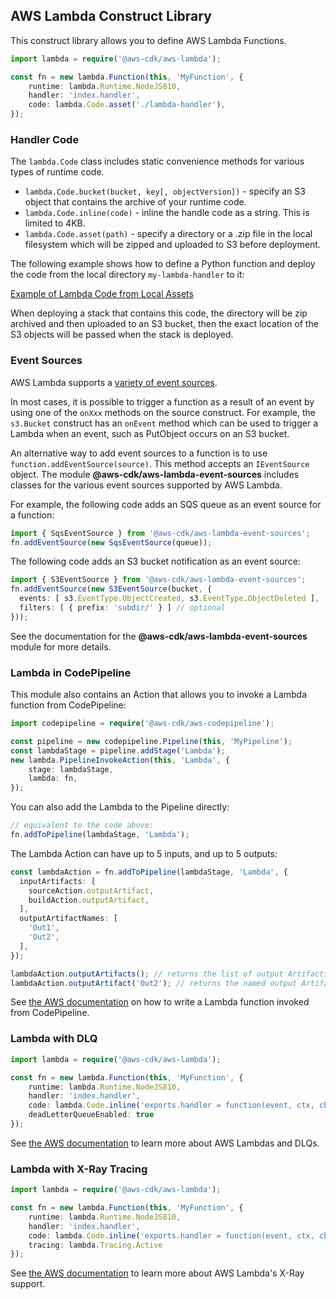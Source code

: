## AWS Lambda Construct Library

This construct library allows you to define AWS Lambda Functions.

```ts
import lambda = require('@aws-cdk/aws-lambda');

const fn = new lambda.Function(this, 'MyFunction', {
    runtime: lambda.Runtime.NodeJS810,
    handler: 'index.handler',
    code: lambda.Code.asset('./lambda-handler'),
});
```

### Handler Code

The `lambda.Code` class includes static convenience methods for various types of
runtime code.

 * `lambda.Code.bucket(bucket, key[, objectVersion])` - specify an S3 object
   that contains the archive of your runtime code.
 * `lambda.Code.inline(code)` - inline the handle code as a string. This is
   limited to 4KB.
 * `lambda.Code.asset(path)` - specify a directory or a .zip file in the local
   filesystem which will be zipped and uploaded to S3 before deployment.

The following example shows how to define a Python function and deploy the code
from the local directory `my-lambda-handler` to it:

[Example of Lambda Code from Local Assets](test/integ.assets.lit.ts)

When deploying a stack that contains this code, the directory will be zip
archived and then uploaded to an S3 bucket, then the exact location of the S3
objects will be passed when the stack is deployed.

### Event Sources

AWS Lambda supports a [variety of event sources](https://docs.aws.amazon.com/lambda/latest/dg/invoking-lambda-function.html).

In most cases, it is possible to trigger a function as a result of an event by 
using one of the `onXxx` methods on the source construct. For example, the `s3.Bucket` 
construct has an `onEvent` method which can be used to trigger a Lambda when an event, 
such as PutObject occurs on an S3 bucket.

An alternative way to add event sources to a function is to use `function.addEventSource(source)`. 
This method accepts an `IEventSource` object. The module __@aws-cdk/aws-lambda-event-sources__ 
includes classes for the various event sources supported by AWS Lambda.

For example, the following code adds an SQS queue as an event source for a function:

```ts
import { SqsEventSource } from '@aws-cdk/aws-lambda-event-sources';
fn.addEventSource(new SqsEventSource(queue));
```

The following code adds an S3 bucket notification as an event source:

```ts
import { S3EventSource } from '@aws-cdk/aws-lambda-event-sources';
fn.addEventSource(new S3EventSource(bucket, {
  events: [ s3.EventType.ObjectCreated, s3.EventType.ObjectDeleted ],
  filters: [ { prefix: 'subdir/' } ] // optional
}));
```

See the documentation for the __@aws-cdk/aws-lambda-event-sources__ module for more details.

### Lambda in CodePipeline

This module also contains an Action that allows you to invoke a Lambda function from CodePipeline:

```ts
import codepipeline = require('@aws-cdk/aws-codepipeline');

const pipeline = new codepipeline.Pipeline(this, 'MyPipeline');
const lambdaStage = pipeline.addStage('Lambda');
new lambda.PipelineInvokeAction(this, 'Lambda', {
    stage: lambdaStage,
    lambda: fn,
});
```

You can also add the Lambda to the Pipeline directly:

```ts
// equivalent to the code above:
fn.addToPipeline(lambdaStage, 'Lambda');
```

The Lambda Action can have up to 5 inputs,
and up to 5 outputs:

```typescript
const lambdaAction = fn.addToPipeline(lambdaStage, 'Lambda', {
  inputArtifacts: [
    sourceAction.outputArtifact,
    buildAction.outputArtifact,
  ],
  outputArtifactNames: [
    'Out1',
    'Out2',
  ],
});

lambdaAction.outputArtifacts(); // returns the list of output Artifacts
lambdaAction.outputArtifact('Out2'); // returns the named output Artifact, or throws an exception if not found
```

See [the AWS documentation](https://docs.aws.amazon.com/codepipeline/latest/userguide/actions-invoke-lambda-function.html)
on how to write a Lambda function invoked from CodePipeline.

### Lambda with DLQ 

```ts
import lambda = require('@aws-cdk/aws-lambda');

const fn = new lambda.Function(this, 'MyFunction', {
    runtime: lambda.Runtime.NodeJS810,
    handler: 'index.handler',
    code: lambda.Code.inline('exports.handler = function(event, ctx, cb) { return cb(null, "hi"); }'),
    deadLetterQueueEnabled: true
});
```
See [the AWS documentation](https://docs.aws.amazon.com/lambda/latest/dg/dlq.html)
to learn more about AWS Lambdas and DLQs.

### Lambda with X-Ray Tracing 

```ts
import lambda = require('@aws-cdk/aws-lambda');

const fn = new lambda.Function(this, 'MyFunction', {
    runtime: lambda.Runtime.NodeJS810,
    handler: 'index.handler',
    code: lambda.Code.inline('exports.handler = function(event, ctx, cb) { return cb(null, "hi"); }'),
    tracing: lambda.Tracing.Active
});
```
See [the AWS documentation](https://docs.aws.amazon.com/lambda/latest/dg/lambda-x-ray.html)
to learn more about AWS Lambda's X-Ray support.
